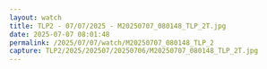 ```yaml
---
layout: watch
title: TLP2 - 07/07/2025 - M20250707_080148_TLP_2T.jpg
date: 2025-07-07 08:01:48
permalink: /2025/07/07/watch/M20250707_080148_TLP_2
capture: TLP2/2025/202507/20250706/M20250707_080148_TLP_2T.jpg
---
```

